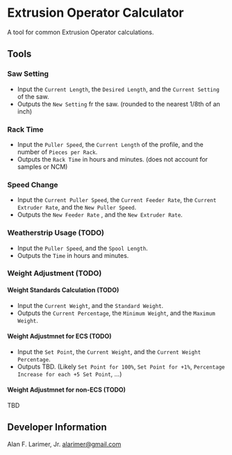# Extrusion Operator Calculator
A tool for common Extrusion Operator calculations.


## Tools
### Saw Setting
- Input the `Current Length`, the `Desired Length`, and the `Current Setting` of the saw.
- Outputs the `New Setting` fr the saw. (rounded to the nearest 1/8th of an inch)

### Rack Time
- Input the `Puller Speed`, the `Current Length` of the profile, and the number of  `Pieces per Rack`.
- Outputs the `Rack Time` in hours and minutes. (does not account for samples or NCM)

### Speed Change
- Input the `Current Puller Speed`, the `Current Feeder Rate`, the `Current Extruder Rate`, and the `New Puller Speed`.
- Outputs the `New Feeder Rate` , and the `New Extruder Rate`.

### Weatherstrip Usage (TODO)
- Input the `Puller Speed`, and the `Spool Length`.
- Outputs the `Time` in hours and minutes.

### Weight Adjustment (TODO)
#### Weight Standards Calculation (TODO)
- Input the `Current Weight`, and the `Standard Weight`.
- Outputs the `Current Percentage`, the `Minimum Weight`, and the `Maximum Weight`.

#### Weight Adjustmnet for ECS (TODO)
- Input the `Set Point`, the `Current Weight`, and the `Current Weight Percentage`.
- Outputs TBD. (Likely `Set Point for 100%`, `Set Point for +1%`, `Percentage Increase for each +5 Set Point`, ...)

#### Weight Adjustmnet for non-ECS (TODO)
TBD


## Developer Information
Alan F. Larimer, Jr. alarimer@gmail.com
